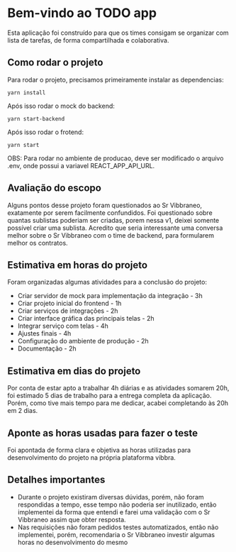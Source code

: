 # Bem-vindo ao TODO app

Esta aplicação foi construído para que os times consigam se organizar com lista de tarefas, de forma compartilhada e
colaborativa.

## Como rodar o projeto

Para rodar o projeto, precisamos primeiramente instalar as dependencias:

```
yarn install
```

Após isso rodar o mock do backend:

```
yarn start-backend
```

Após isso rodar o frotend:

```
yarn start
```

OBS: Para rodar no ambiente de producao, deve ser modificado o arquivo .env, onde possui a variavel REACT_APP_API_URL.

## Avaliação do escopo

Alguns pontos desse projeto foram questionados ao Sr Vibbraneo, exatamente por serem facilmente confundidos. Foi
questionado sobre quantas sublistas poderiam ser criadas, porem nessa v1, deixei somente possível criar uma sublista.
Acredito que seria interessante uma conversa melhor sobre o Sr Vibbraneo com o time de backend, para formularem melhor
os contratos.

## Estimativa em horas do projeto

Foram organizadas algumas atividades para a conclusão do projeto:

- Criar servidor de mock para implementação da integração - 3h
- Criar projeto inicial do frontend - 1h
- Criar serviços de integrações - 2h
- Criar interface gráfica das principais telas - 2h
- Integrar serviço com telas - 4h
- Ajustes finais - 4h
- Configuração do ambiente de produção - 2h
- Documentação - 2h

## Estimativa em dias do projeto

Por conta de estar apto a trabalhar 4h diárias e as atividades somarem 20h, foi estimado 5 dias de trabalho para a
entrega completa da aplicação.
Porém, como tive mais tempo para me dedicar, acabei completando às 20h em 2 dias.

## Aponte as horas usadas para fazer o teste

Foi apontada de forma clara e objetiva as horas utilizadas para desenvolvimento do projeto na própria plataforma vibbra.

## Detalhes importantes

- Durante o projeto existiram diversas dúvidas, porém, não foram respondidas a tempo, esse tempo não poderia ser
  inutilizado, então implementei da forma que entendi e farei uma validação com o Sr Vibbraneo assim que obter resposta.
- Nas requisições não foram pedidos testes automatizados, então não implementei, porém, recomendaria o Sr Vibbraneo
  investir algumas horas no desenvolvimento do mesmo
